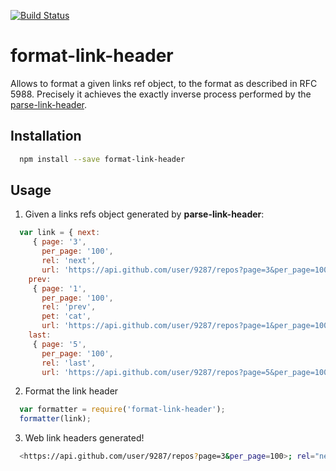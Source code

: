 [![Build Status](https://img.shields.io/travis/jonathansamines/format-link-header/master.svg?style=flat-square)](https://travis-ci.org/jonathansamines/format-link-header)

# format-link-header
Allows to format a given links ref object, to the format as described in RFC 5988. Precisely it achieves the exactly inverse process performed by the [parse-link-header](https://github.com/thlorenz/parse-link-header).

## Installation

```bash
  npm install --save format-link-header
```

## Usage

1. Given a links refs object generated by **parse-link-header**:
  ```js
    var link = { next:
       { page: '3',
         per_page: '100',
         rel: 'next',
         url: 'https://api.github.com/user/9287/repos?page=3&per_page=100' },
      prev:
       { page: '1',
         per_page: '100',
         rel: 'prev',
         pet: 'cat',
         url: 'https://api.github.com/user/9287/repos?page=1&per_page=100' },
      last:
       { page: '5',
         per_page: '100',
         rel: 'last',
         url: 'https://api.github.com/user/9287/repos?page=5&per_page=100' } }
  ```

2. Format the link header

  ```js
    var formatter = require('format-link-header');
    formatter(link);
  ```

3. Web link headers generated!

  ```bash
    <https://api.github.com/user/9287/repos?page=3&per_page=100>; rel="next", <https://api.github.com/user/9287/repos?page=1&per_page=100>; rel="prev"; pet="cat", <https://api.github.com/user/9287/repos?page=5&per_page=100>; rel="last"
  ```

